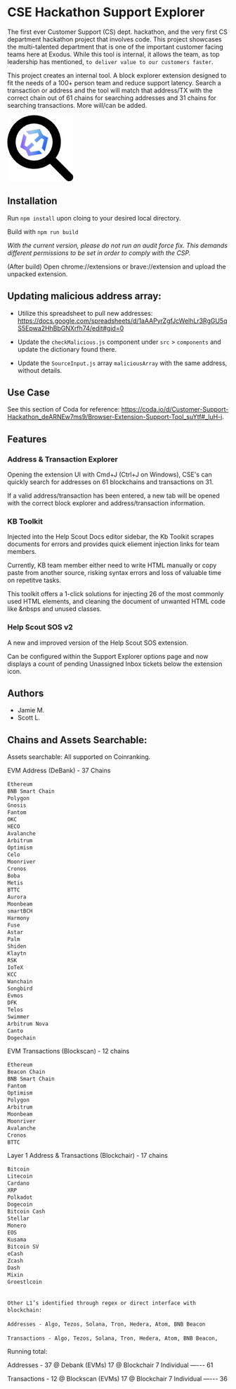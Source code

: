 # CSE Hackathon Support Explorer 

The first ever Customer Support (CS) dept. hackathon, and the very first CS department hackathon project that involves code. This project showcases the multi-talented department that is one of the important customer facing teams here at Exodus. While this tool is internal, it allows the team, as top leadership has mentioned, `to deliver value to our customers faster`.

This project creates an internal tool. A block explorer extension designed to fit the needs of a 100+ person team and reduce support latency. Search a transaction or address and the tool will match that address/TX with the correct chain out of 61 chains for searching addresses and 31 chains for searching transactions. More will/can be added.  


![Support Explorer Icon](https://github.com/AngelLozan/Block-Explorer-Hackathon-Idea-2/blob/main/public/SearchExo.png?raw=true)

## Installation

Run `npm install` upon cloing to your desired local directory.

Build with `npm run build`

*With the current version, please do not run an audit force fix. This demands different permissions to be set in order to comply with the CSP.*

(After build) Open chrome://extensions or brave://extension and upload the unpacked extension. 


## Updating malicious address array: 

- Utilize this spreadsheet to pull new addresses: https://docs.google.com/spreadsheets/d/1aAAPyrZgfJcWelhLr3RgGU5qS5Epwa2HhBbGNXrfh74/edit#gid=0
  
- Update the `checkMalicious.js` component under `src` > `components` and update the dictionary found there. 
- Update the `SourceInput.js` array `maliciousArray` with the same address, without details. 


## Use Case

See this section of Coda for reference: https://coda.io/d/Customer-Support-Hackathon_deARNEw7ms9/Browser-Extension-Support-Tool_suYtf#_luH-i.


## Features

### Address & Transaction Explorer

Opening the extension UI with Cmd+J (Ctrl+J on Windows), CSE's can quickly search for addresses on 61 blockchains and transactions on 31.

If a valid address/transaction has been entered, a new tab will be opened with the correct block explorer and address/transaction information.

### KB Toolkit

Injected into the Help Scout Docs editor sidebar, the Kb Toolkit scrapes documents for errors and provides quick eliement injection links for team members.

Currently, KB team member either need to write HTML manually or copy paste from another source, risking syntax errors and loss of valuable time on repetitve tasks.

This toolkit offers a 1-click solutions for injecting 26 of the most commonly used HTML elements, and cleaning the document of unwanted HTML code like &nbsps and unused classes.

### Help Scout SOS v2

A new and improved version of the Help Scout SOS extension.

Can be configured within the Support Explorer options page and now displays a count of pending Unassigned Inbox tickets below the extension icon.



## Authors

- Jamie M.
- Scott L. 

## Chains and Assets Searchable:

Assets searchable: All supported on Coinranking. 

EVM Address (DeBank) - 37 Chains

	Ethereum
	BNB Smart Chain
	Polygon
	Gnosis
	Fantom
	OKC
	HECO
	Avalanche
	Arbitrum
	Optimism
	Celo
	Moonriver
	Cronos
	Boba
	Metis
	BTTC
	Aurora
	Moonbeam
	smartBCH
	Harmony
	Fuse
	Astar
	Palm
	Shiden
	Klaytn
	RSK
	IoTeX
	KCC
	Wanchain
	Songbird
	Evmos
	DFK
	Telos
	Swimmer
	Arbitrum Nova
	Canto
	Dogechain
	
	
	
EVM Transactions (Blockscan) - 12 chains
	
	Ethereum
	Beacon Chain
	BNB Smart Chain
	Fantom
	Optimism
	Polygon
	Arbitrum
	Moonbeam
	Moonriver
	Avalanche
	Cronos
	BTTC
	
Layer 1 Address & Transactions (Blockchair) - 17 chains
	
	Bitcoin
	Litecoin
	Cardano
	XRP
	Polkadot
	Dogecoin
	Bitcoin Cash
	Stellar
	Monero
	EOS
	Kusama
	Bitcoin SV
	eCash
	Zcash
	Dash
	Mixin
	Groestlcoin
	
	
	Other L1’s identified through regex or direct interface with blockchain:
	
	Addresses - Algo, Tezos, Solana, Tron, Hedera, Atom, BNB Beacon 
	
	Transactions - Algo, Tezos, Solana, Tron, Hedera, Atom, BNB Beacon, 
	
	
	
Running total:
	
Addresses - 
		37 @ Debank (EVMs)
		17 @ Blockchair
		7 Individual
		—---
		61
	
Transactions - 
		12 @ Blockscan (EVMs)
		17 @ Blockchair
		7 Individual
		—---
		36
